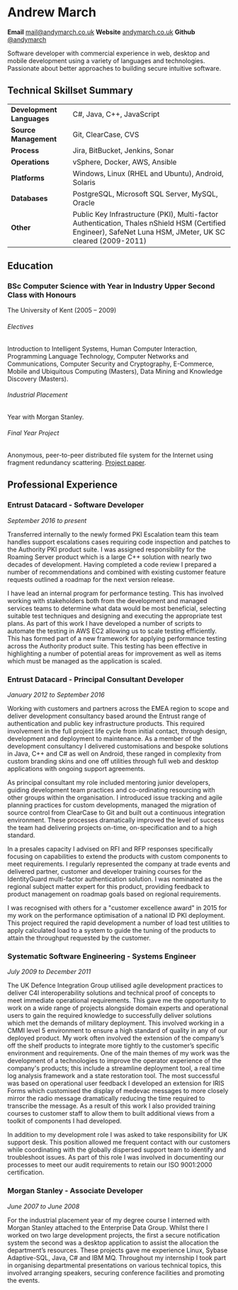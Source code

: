 # Andrew March

**Email** [mail@andymarch.co.uk](mailto:mail@andymarch.co.uk "mailto:mail@andymarch.co.uk") **Website** [andymarch.co.uk](http://andymarch.co.uk "http://andymarch.co.uk") **Github** [@andymarch](https://github.com/andymarch "https://github.com/andymarch")

Software developer with commercial experience in web, desktop and mobile development using a variety of languages and technologies. Passionate about better approaches to building secure intuitive software. 



## Technical Skillset Summary
|||
|---|---|
|**Development Languages**|C#, Java, C++, JavaScript
|**Source Management**| Git, ClearCase, CVS
|**Process**|Jira, BitBucket, Jenkins, Sonar
|**Operations**|vSphere, Docker, AWS, Ansible
|**Platforms**|Windows, Linux (RHEL and Ubuntu), Android, Solaris
|**Databases**|PostgreSQL, Microsoft SQL Server, MySQL, Oracle
|**Other**|Public Key Infrastructure (PKI), Multi-factor Authentication, Thales nShield HSM (Certified Engineer), SafeNet Luna HSM, JMeter, UK SC cleared (2009-2011)


## Education

### BSc Computer Science with Year in Industry Upper Second Class with Honours
The University of Kent (2005 – 2009)

###### Electives
Introduction to Intelligent Systems, Human Computer Interaction, Programming Language Technology, Computer Networks and Communications, Computer Security and Cryptography, E-Commerce, Mobile and Ubiquitous Computing (Masters), Data Mining and Knowledge Discovery (Masters).
###### Industrial Placement
Year with Morgan Stanley.

###### Final Year Project
Anonymous, peer-to-peer distributed file system for the Internet using fragment redundancy scattering. [Project paper](http://andymarch.co.uk/ColonyFS.pdf "http://andymarch.co.uk/ColonyFS.pdf").

## Professional Experience

### Entrust Datacard - Software Developer
*September 2016 to present*

Transferred internally to the newly formed PKI Escalation team this team handles support escalations cases requiring code inspection and patches to the Authority PKI product suite. I was assigned responsibility for the Roaming Server product which is a large C++ solution with nearly two decades of development. Having completed a code review I prepared a number of recommendations and combined with existing customer feature requests outlined a roadmap for the next version release.

I have lead an internal program for performance testing. This has involved working with stakeholders both from the development and managed services teams to determine what data would be most beneficial, selecting suitable test techniques and designing and executing the appropriate test plans. As part of this work I have developed a number of scripts to automate the testing in AWS EC2 allowing us to scale testing efficiently. This has formed part of a new framework for applying performance testing across the Authority product suite. This testing has been effective in highlighting a number of potential areas for improvement as well as items which must be managed as the application is scaled.


### Entrust Datacard - Principal Consultant Developer
*January 2012 to September 2016*

Working with customers and partners across the EMEA region to scope and deliver development consultancy based around the Entrust range of authentication and public key infrastructure products. This required involvement in the full project life cycle from initial contact, through design, development and deployment to maintenance. As a member of the development consultancy I delivered customisations and bespoke solutions in Java, C++ and C# as well on Android, these ranged in complexity from custom branding skins and one off utilities through full web and desktop applications with ongoing support agreements.   

As principal consultant my role included mentoring junior developers, guiding development team practices and co-ordinating resourcing with other groups within the organisation. I introduced issue tracking and agile planning practices for custom developments, managed the migration of source control from ClearCase to Git and built out a continuous integration environment. These processes dramatically improved the level of success the team had delivering projects on-time, on-specification and to a high standard.

In a presales capacity I advised on RFI and RFP responses specifically focusing on capabilities to extend the products with custom components to meet requirements. I regularly represented the company at trade events and delivered partner, customer and developer training courses for the IdentityGuard multi-factor authentication solution. I was nominated as the regional subject matter expert for this product, providing feedback to product management on roadmap goals based on regional requirements.

I was recognised with others for a "customer excellence award" in 2015 for my work on the performance optimisation of a national ID PKI deployment. This project required the rapid development a number of load test utilities to apply calculated load to a system to guide the tuning of the products to attain the throughput requested by the customer.

### Systematic Software Engineering - Systems Engineer
*July 2009 to December 2011*

The UK Defence Integration Group utilised agile development practices to deliver C4I interoperability solutions and technical proof of concepts to meet immediate operational requirements. This gave me the opportunity to work on a wide range of projects alongside domain experts and operational users to gain the required knowledge to successfully deliver solutions which met the demands of military deployment. This involved working in a CMMI level 5 environment to ensure a high standard of quality in any of our deployed product. My work often involved the extension of the company’s off the shelf products to integrate more tightly to the customer’s specific environment and requirements. One of the main themes of my work was the development of a technologies to improve the operator experience of the company's products; this include a streamline deployment tool, a real time log analysis framework and a state restoration tool. The most successful was based on operational user feedback I developed an extension for IRIS Forms which customised the display of medevac messages to more closely mirror the radio message dramatically reducing the time required to transcribe the message. As a result of this work I also provided training courses to customer staff to allow them to built additional views from a toolkit of components I had developed.

In addition to my development role I was asked to take responsibility for UK support desk. This position allowed me frequent contact with our customers while coordinating with the globally dispersed support team to identify and troubleshoot issues. As part of this role I was involved in documenting our processes to meet our audit requirements to retain our ISO 9001:2000 certification.

### Morgan Stanley - Associate Developer
*June 2007 to June 2008*

For the industrial placement year of my degree course I interned with Morgan Stanley attached to the Enterprise Data Group. Whilst there I worked on two large development projects, the first a secure notification system the second was a desktop application to assist the allocation the department’s resources. These projects gave me experience Linux, Sybase Adaptive-SQL, Java, C# and IBM MQ.
Throughout my internship I took part in organising departmental presentations on various technical topics, this involved arranging speakers, securing conference facilities and promoting the events. 
